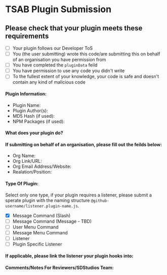 # **TSAB Plugin Submission**
## **Please check that your plugin meets these requirements**
- [ ] Your plugin follows our Developer ToS
- [ ] You (the user submitting) wrote this code/are submitting this on behalf of an organisation you have permission from
- [ ] You have completed the `pluginData` feild 
- [ ] You have permission to use any code you didn't write
- [ ] To the fullest extent of your knowledge, your code is safe and doesn't contain any kind of malicious code

#### **Plugin Information**:
- Plugin Name:
- Plugin Author(s): 
- MD5 Hash (if used): 
- NPM Packages (if used): 

#### **What does your plugin do?**

#### **If submitting on behalf of an organisation, please fill out the feilds below**:
- Org Name: 
- Org Link/URL:
- Org Email Address/Website:
- Realation/Position: 

#### **Type Of Plugin**:
Select only one type, if your plugin requires a listener, please submit a sperate plugin with the naming structure `@github-username/listener.plugin-name.js`.
- [x] Message Command (Slash)
- [ ] Message Command (Message - TBD)
- [ ] User Menu Command
- [ ] Message Menu Command
- [ ] Listener
- [ ] Plugin Specific Listener

#### **If applicable, please link the listener your plugin hooks into**:

#### **Comments/Notes For Reviewers/SDStudios Team**:
